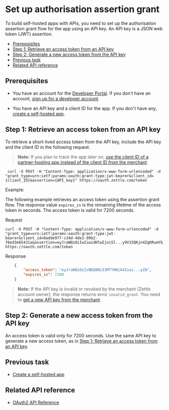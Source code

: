 Set up authorisation assertion grant
===

To build self-hosted apps with APIs, you need to set up the authorisation assertion grant flow for the app using an API key. An API key is a JSON web token (JWT) assertion. 

* [Prerequisites](#prerequisites)
* [Step 1: Retrieve an access token from an API key](#step-1-retrieve-an-access-token-from-an-api-key)
* [Step 2: Generate a new access token from the API key](#step-2-generate-a-new-access-token-from-the-api-key)
* [Previous task](#previous-task)
* [Related API reference](#related-api-reference)

## Prerequisites
* You have an account for the [Developer Portal](https://developer.zettle.com/). If you don't have an account, [sign up for a developer account](../../../get-started/sign-up-for-a-developer-account.md).

* You have an API key and a client ID for the app. If you don't have any, [create a self-hosted app](../create-an-app/create-a-self-hosted-app).

## Step 1: Retrieve an access token from an API key
To retrieve a short-lived access token from the API key, include the API key and the client ID in the following request.
> **Note:** If you plan to track the app later on, [use the client ID of a partner-hosting app instead of the client ID from the merchant](../create-an-app/create-a-self-hosted-app/create-a-self-hosted-app.md#step-2-optional-prepare-for-app-tracking).
   
   ```
    curl -X POST -H "Content-Type: application/x-www-form-urlencoded" -d "grant_type=urn:ietf:params:oauth:grant-type:jwt-bearer&client_id={client_ID}&assertion={API_key}" https://oauth.zettle.com/token
   ```

   Example:
   
   The following example retrieves an access token using the assertion grant flow. The response value `expires_in` is the remaining lifetime of the access token in seconds. The access token is valid for 7200 seconds.
   
   Request   
   ```
curl -X POST -H "Content-Type: application/x-www-form-urlencoded" -d "grant_type=urn:ietf:params:oauth:grant-type:jwt-bearer&client_id=6adde977-c34d-4de1-99b2-f6ed3e65431a&assertion=eyJraWQiOiIwIiwidHlwIjoiSl...y9V15QKjn4ZgKRumYb_ikw" https://oauth.zettle.com/token
   ```
   Response         
   ```json
       {
           "access_token": "eyJraWQiOiIxNDQ0NzI3MTY0Njk4Iiwi...yZA",
           "expires_in": 7200
       }
   ```

> **Note:** If the API key is invalid or revoked by the merchant (Zettle account owner), the response returns error `invalid_grant`. You need to [get a new API key from the merchant](../create-an-app/create-a-self-hosted-app/create-a-self-hosted-app.md#step-1-get-an-api-key-from-a-zettle-merchant).


## Step 2: Generate a new access token from the API key
An access token is valid only for 7200 seconds. Use the same API key to generate a new access token, as in [Step 1: Retrieve an access token from an API key](#step-1-retrieve-an-access-token-from-an-api-key). 
 

## Previous task
* [Create a self-hosted app](../create-an-app/create-a-self-hosted-app)

## Related API reference
* [OAuth2 API Reference](../../../authorization.md)
